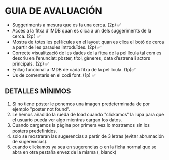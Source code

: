 # GUIA DE AVALUACIÓN
- Suggeriments a mesura que es fa una cerca. (2p) ✅
- Accés a la fitxa d’IMDB quan es clica a un dels suggeriments de la cerca. (2p) ✅
- Mostra de totes les pel·lícules en el layout quan es clica el botó de cerca a partir de les paraules introduïdes. (2p) ✅
- Correcte visualització de les dades de la fitxa de la pel·lícula tal com es descriu en l’enunciat: pòster, títol, gèneres, data d’estrena i actors principals. (2p) ✅
- Enllaç funcional a IMDB de cada fitxa de la pel·lícula. (1p)✅
- Ús de comentaris en el codi font. (1p) ✅

## DETALLES MÍNIMOS
1. Si no tiene póster le ponemos una imagen predeterminada de por ejemplo "poster not found".
2. Le hemos añadido la rueda de load cuando "clickamos" la lupa para que el usuario pueda ver algo mientras cargan los datos.
3. Cuando cargamos la página por primera vez lo mostramos sin los posters predefinidos.
4. solo se mostraran las sugerencias a partir de 3 letras (evitar abrumación de sugerencias).
5. cuando clickamos ya sea en sugerencias o en la ficha normal que se abra en otra pestaña envez de la misma (_blanck)
